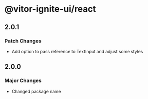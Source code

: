 # @vitor-ignite-ui/react

## 2.0.1

### Patch Changes

- Add option to pass reference to TextInput and adjust some styles

## 2.0.0

### Major Changes

- Changed package name

